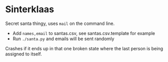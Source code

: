 # Sinterklaas

Secret santa thingy, uses `mail` on the command line.

 - Add `names,email` to santas.csv, see santas.csv.template for example
 - Run `./santa.py` and emails will be sent randomly

Crashes if it ends up in that one broken state where the last person is being
assigned to itself.
